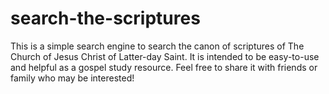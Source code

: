 # search-the-scriptures

This is a simple search engine to search the canon of scriptures of The Church of Jesus Christ of Latter-day Saint. It is intended to be easy-to-use and helpful as a gospel study resource. Feel free to share it with friends or family who may be interested!
